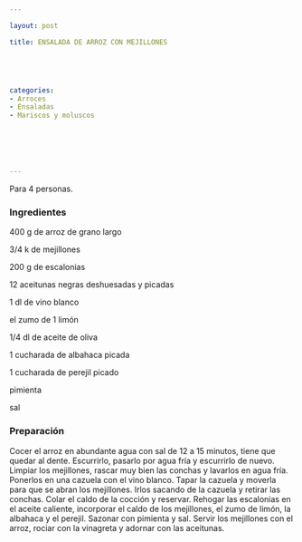 ```yaml
---

layout: post

title: ENSALADA DE ARROZ CON MEJILLONES





categories:
- Arroces
- Ensaladas
- Mariscos y moluscos






---
```


Para 4 personas.

<h3>Ingredientes</h3>

400 g de arroz de grano largo

3/4 k de mejillones

200 g de escalonias

12 aceitunas negras deshuesadas y picadas

1 dl de vino blanco

el zumo de 1 limón

1/4 dl de aceite de oliva

1 cucharada de albahaca picada

1 cucharada de perejil picado

pimienta

sal

<h3>Preparación</h3>

Cocer el arroz en abundante agua con sal de 12 a 15 minutos, tiene que quedar al dente. Escurrirlo, pasarlo por agua fría y escurrirlo de nuevo. Limpiar los mejillones, rascar muy bien las conchas y lavarlos en agua fría. Ponerlos en una cazuela con el vino blanco. Tapar la cazuela y moverla para que se abran los mejillones. Irlos sacando de la cazuela y retirar las conchas. Colar el caldo de la cocción y reservar. Rehogar las escalonias en el aceite caliente, incorporar el caldo de los mejillones, el zumo de limón, la albahaca y el perejil. Sazonar con pimienta y sal. Servir los mejillones con el arroz, rociar con la vinagreta y adornar con las aceitunas.


